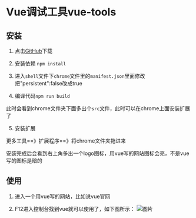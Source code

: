 # Vue调试工具vue-tools
## 安装
1. 点击[GitHub]( https://github.com/vuejs/vue-devtools)下载

2. 安装依赖 `npm install`

3. 进入`shell`文件下`chrome`文件里的`manifest.json`里面修改
把"persistent":false改成true

4. 编译代码`npm run build`

此时会看到chrome文件夹下面多出个`src`文件，此时可以在chrome上面安装扩展了

5. 安装扩展

更多工具==》扩展程序==》将chrome文件夹拖进来

安装完成后会看到右上角多出一个logo图标，用vue写的网站图标会亮，不是vue写的图标是暗的



## 使用

1. 进入一个用vue写的网站，比如说vue官网

2. F12进入控制台找到vue就可以使用了，如下图所示：
![图片](https://dfairy-1258930237.cos.ap-shanghai.myqcloud.com/vue-tools.png)


